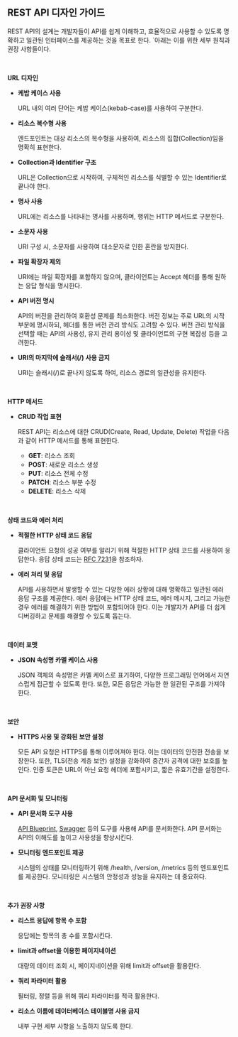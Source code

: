 ## REST API 디자인 가이드

REST API의 설계는 개발자들이 API를 쉽게 이해하고, 효율적으로 사용할 수 있도록 명확하고 일관된 인터페이스를 제공하는 것을 목표로 한다. `아래는 이를 위한 세부 원칙과 권장 사항들이다.

<br/>

**URL 디자인**

- **케밥 케이스 사용**
  
  URL 내의 여러 단어는 케밥 케이스(kebab-case)를 사용하여 구분한다.

- **리소스 복수형 사용**
  
  엔드포인트는 대상 리소스의 복수형을 사용하여, 리소스의 집합(Collection)임을 명확히 표현한다.

- **Collection과 Identifier 구조**
  
  URL은 Collection으로 시작하여, 구체적인 리소스를 식별할 수 있는 Identifier로 끝나야 한다.

- **명사 사용**
  
  URL에는 리소스를 나타내는 명사를 사용하며, 행위는 HTTP 메서드로 구분한다.

- **소문자 사용**
  
  URI 구성 시, 소문자를 사용하여 대소문자로 인한 혼란을 방지한다.

- **파일 확장자 제외**
  
  URI에는 파일 확장자를 포함하지 않으며, 클라이언트는 Accept 헤더를 통해 원하는 응답 형식을 명시한다.

- **API 버전 명시**
  
  API의 버전을 관리하여 호환성 문제를 최소화한다. 버전 정보는 주로 URL의 시작 부분에 명시하되, 헤더를 통한 버전 관리 방식도 고려할 수 있다. 버전 관리 방식을 선택할 때는 API의 사용성, 유지 관리 용이성 및 클라이언트의 구현 복잡성 등을 고려한다.

- **URI의 마지막에 슬래서(/) 사용 금지**
  
  URI는 슬래시(/)로 끝나지 않도록 하여, 리소스 경로의 일관성을 유지한다.

<br/>

**HTTP 메서드**

- **CRUD 작업 표현**
  
  REST API는 리소스에 대한 CRUD(Create, Read, Update, Delete) 작업을 다음과 같이 HTTP 메서드를 통해 표현한다.

  - **GET**: 리소스 조회
  - **POST**: 새로운 리소스 생성
  - **PUT**: 리소스 전체 수정
  - **PATCH**: 리소스 부분 수정
  - **DELETE**: 리소스 삭제

<br/>

**상태 코드와 에러 처리**

- **적절한 HTTP 상태 코드 응답**
  
  클라이언트 요청의 성공 여부를 알리기 위해 적절한 HTTP 상태 코드를 사용하여 응답한다. 응답 상태 코드는 [RFC 7231](https://datatracker.ietf.org/doc/html/rfc7231#section-6)을 참조하자.

- **에러 처리 및 응답**
  
  API를 사용하면서 발생할 수 있는 다양한 에러 상황에 대해 명확하고 일관된 에러 응답 구조를 제공한다. 에러 응답에는 HTTP 상태 코드, 에러 메시지, 그리고 가능한 경우 에러를 해결하기 위한 방법이 포함되어야 한다. 이는 개발자가 API를 더 쉽게 디버깅하고 문제를 해결할 수 있도록 돕는다.

<br/>

**데이터 포맷**

- **JSON 속성명 카멜 케이스 사용**
  
  JSON 객체의 속성명은 카멜 케이스로 표기하여, 다양한 프로그래밍 언어에서 자연스럽게 접근할 수 있도록 한다. 또한, 모든 응답은 가능한 한 일관된 구조를 가져야 한다.

<br/>

**보안**

- **HTTPS 사용 및 강화된 보안 설정**
  
  모든 API 요청은 HTTPS를 통해 이루어져야 한다. 이는 데이터의 안전한 전송을 보장한다. 또한, TLS(전송 계층 보안) 설정을 강화하여 중간자 공격에 대한 보호를 높인다. 인증 토큰은 URL이 아닌 요청 헤더에 포함시키고, 짧은 유효기간을 설정한다.

<br/>

**API 문서화 및 모니터링**

- **API 문서화 도구 사용**
  
  [API Blueprint](https://apiblueprint.org/), [Swagger](https://swagger.io/) 등의 도구를 사용해 API를 문서화한다. API 문서화는 API의 이해도를 높이고 사용성을 향상시킨다.

- **모니터링 엔드포인트 제공**
  
  시스템의 상태를 모니터링하기 위해 /health, /version, /metrics 등의 엔드포인트를 제공한다. 모니터링은 시스템의 안정성과 성능을 유지하는 데 중요하다.

<br/>

**추가 권장 사항**

- **리스트 응답에 항목 수 포함**
  
  응답에는 항목의 총 수를 포함시킨다.

- **limit과 offset을 이용한 페이지네이션**
  
  대량의 데이터 조회 시, 페이지네이션을 위해 limit과 offset을 활용한다.

- **쿼리 파라미터 활용**
  
  필터링, 정렬 등을 위해 쿼리 파라미터를 적극 활용한다.

- **리소스 이름에 데이터베이스 테이블명 사용 금지**
  
  내부 구현 세부 사항을 노출하지 않도록 한다.